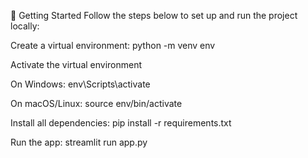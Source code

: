 🚀 Getting Started
Follow the steps below to set up and run the project locally:

Create a virtual environment: 
python -m venv env 

Activate the virtual environment

On Windows:
env\Scripts\activate

On macOS/Linux: 
source env/bin/activate

Install all dependencies: 
pip install -r requirements.txt

Run the app: 
streamlit run app.py
